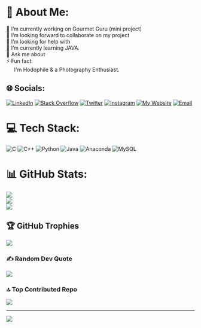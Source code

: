 # 💫 About Me:
🔭 I’m currently working on Gourmet Guru (mini project)  <br>
👯 I’m looking forward to collaborate on my project  <br>
🤝 I’m looking for help with  <br>
🌱 I’m currently learning JAVA.  <br>
💬 Ask me about  <br>
⚡ Fun fact:  <br>
&ensp;&ensp;&ensp;I'm Hodophile & a Photography Enthusiast.


## 🌐 Socials:
[![LinkedIn](https://img.shields.io/badge/LinkedIn-%230077B5.svg?logo=linkedin&logoColor=white)](https://linkedin.com/in/nigamsarthak/) 
[![Stack Overflow](https://img.shields.io/badge/Stack%20Overflow-F58025?logo=stackoverflow&logoColor=white)](https://stackoverflow.com/users/25712816/sarthak) 
[![Twitter](https://img.shields.io/badge/X-1DA1F2?logo=twitter&logoColor=white)](https://twitter.com/SarthakNX)
[![Instagram](https://img.shields.io/badge/Instagram-E4405F?logo=instagram&logoColor=white)](https://www.instagram.com/_sarthaknigam_)
[![My Website](https://img.shields.io/badge/Website-000000?logo=edge&logoColor=white)](https://sarthaknigam.me)
[![Email](https://img.shields.io/badge/Email-blue)](mailto:sn9434@srmist.edu.in)



# 💻 Tech Stack:
![C](https://img.shields.io/badge/c-%2300599C.svg?style=for-the-badge&logo=c&logoColor=white) 
![C++](https://img.shields.io/badge/c++-%2300599C.svg?style=for-the-badge&logo=c%2B%2B&logoColor=white) 
![Python](https://img.shields.io/badge/python-3670A0?style=for-the-badge&logo=python&logoColor=ffdd54) 
![Java](https://img.shields.io/badge/java-%23ED8B00.svg?style=for-the-badge&logo=openjdk&logoColor=white) 
![Anaconda](https://img.shields.io/badge/Anaconda-%2344A833.svg?style=for-the-badge&logo=anaconda&logoColor=white) 
![MySQL](https://img.shields.io/badge/mysql-4479A1.svg?style=for-the-badge&logo=mysql&logoColor=white)



# 📊 GitHub Stats:
![](https://github-readme-stats.vercel.app/api?username=Sarthak-Nigam&theme=dark&hide_border=false&include_all_commits=false&count_private=false)<br/>
![](https://github-readme-streak-stats.herokuapp.com/?user=Sarthak-Nigam&theme=dark&hide_border=false)<br/>
![](https://github-readme-stats.vercel.app/api/top-langs/?username=Sarthak-Nigam&theme=dark&hide_border=false&include_all_commits=false&count_private=false&layout=compact)


## 🏆 GitHub Trophies
![](https://github-profile-trophy.vercel.app/?username=Sarthak-Nigam&theme=radical&no-frame=false&no-bg=false&margin-w=4)


### ✍️ Random Dev Quote
![](https://quotes-github-readme.vercel.app/api?type=horizontal&theme=radical)


### 🔝 Top Contributed Repo
![](https://github-contributor-stats.vercel.app/api?username=Sarthak-Nigam&limit=5&theme=dark&combine_all_yearly_contributions=true)

---
[![](https://visitcount.itsvg.in/api?id=Sarthak-Nigam&icon=0&color=0)](https://visitcount.itsvg.in)

<!-- Proudly created with GPRM ( https://gprm.itsvg.in ) -->
